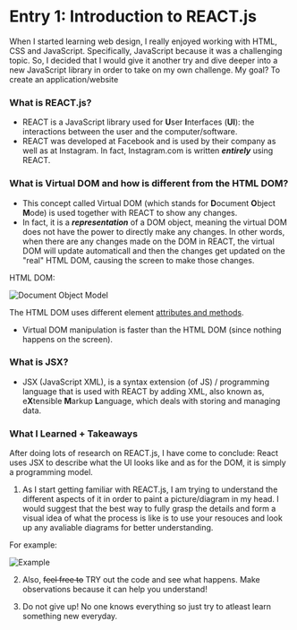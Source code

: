 # Entry 1: Introduction to REACT.js
When I started learning web design, I really enjoyed working with HTML, CSS and JavaScript. Specifically, JavaScript because it was a challenging topic. So, I decided that I would give it another try and dive deeper into a new JavaScript library in order to take on my own challenge. My goal? To create an application/website 
### What is REACT.js? 
* REACT is a JavaScript library used for **U**ser **I**nterfaces (**UI**): the interactions between the user and the computer/software. <br>
* REACT was developed at Facebook and is used by their company as well as at Instagram. In fact, Instagram.com is written ***entirely*** using REACT. 
### What is Virtual DOM and how is different from the HTML DOM? 
* This concept called Virtual DOM (which stands for **D**ocument **O**bject **M**ode) is used together with REACT to show any changes.
* In fact, it is a ***representation*** of a DOM object, meaning the virtual DOM does not have the power to directly make any changes. In other words, when there are any changes made on the DOM in REACT, the virtual DOM will update automaticall and then the changes get updated on the "real" HTML DOM, causing the screen to make those changes.

HTML DOM:

![Document Object Model](https://camo.githubusercontent.com/6ded8f7e56da0bd98cd58f59cc7920b1ccfbd036/687474703a2f2f7777772e74757872616461722e636f6d2f66696c65732f4c58463131382e7475745f6772656173652e6469616772616d2e706e67)

The HTML DOM uses different element [attributes and methods](https://www.w3schools.com/jsref/dom_obj_all.asp). 
* Virtual DOM manipulation is faster than the HTML DOM (since nothing happens on the screen). 

### What is JSX? 
* JSX (JavaScript XML), is a syntax extension (of JS) / programming language that is used with REACT by adding XML, also known as, e**X**tensible **M**arkup **L**anguage, which deals with storing and managing data.

### What I Learned + Takeaways
After doing lots of research on REACT.js, I have come to conclude:
React uses JSX to describe what the UI looks like and as for the DOM, it is simply a programming model.
1. As I start getting familiar with REACT.js, I am trying to understand the different aspects of it in order to paint a picture/diagram in my head. I would suggest that the best way to fully grasp the details and form a visual idea of what the process is like is to use your resouces and look up any avaliable diagrams for better understanding. 

For example: 

![Example](https://www.ibm.com/developerworks/library/wa-react-intro/figure1.png)

2. Also, ~~feel free to~~ TRY out the code and see what happens. Make observations because it can help you understand! 

3. Do not give up! No one knows everything so just try to atleast learn something new everyday. 